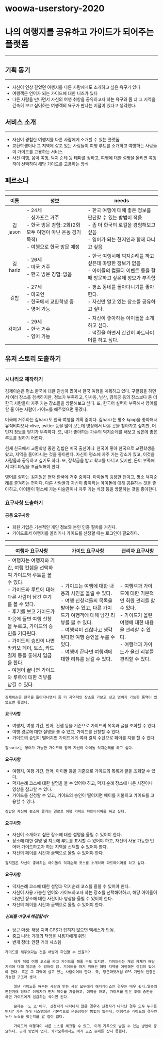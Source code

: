 # woowa-userstory-2020

# 나의 여행지를 공유하고 가이드가 되어주는 플랫폼

---

## 기획 동기

---

- 자신이 인상 깊었던 여행지를 다른 사람에게도 소개하고 싶은 욕구가 있다
- 여행객은 언어가 되는 가이드에 대한 니즈가 있다
- 다른 사람을 만나면서 자신의 여행 취향을 공유하고자 하는 욕구와 좀 더 그 지역을 깊숙히 보고 싶어하는 여행객의 욕구가 만나는 지점이 있다고 생각했다.

## 서비스 소개

---

- 자신이 경험한 여행지를 다른 사람에게 소개할 수 있는 플랫폼
- 교환학생이나 그 지역에 살고 있는 사람들이 여행 루트를 소개하고 여행하는 사람들이 가이드를 고용하는 서비스
- 사진 여행, 음악 여행, 덕지 순례 등 테마를 정하고, 여행에 대한 설명을 올리면 여행객이 선택하여 해당 가이드를 고용하는 방식

## 페르소나

---

| <center>이름</center> | <center>정보<center> |<center> needs </center>|
| :------------------: |:------------------  | :-------------------- |
|        김jason       | - 24세 <br> - 싱가포르 거주 <br> - 한국 방문 경험: 2회(2회 모두 여행이 아닌 운동 경기 목적) <br> - 여행으로 한국 방문 예정 | - 한국 여행에 대해 좋은 정보를 판단할 수 있는 방법이 적음 <br> - 좀 더 한국의 로컬을 경험해보고 싶음 <br> - 영어가 되는 현지인과 함께 다니고 싶음 |
|        김hariz        | - 26세 <br> - 미국 거주 <br> - 한국 방문 경험: 없음 | - 한국 여행시에 덕지순례를 하고 싶은데 마땅한 정보가 없음 <br> - 아이돌의 컵홀더 이벤트 등을 할 때 방문하고 싶은데 정보가 부족함 |
|         김밥          | - 27세 <br> - 미국인 <br> - 한국에서 교환학생 중 <br> - 영어 가능 | - 평소 동네를 돌아다니기를 좋아한다. <br> - 자신만 알고 있는 장소를 공유하고 싶다.|
|        김지원         | - 29세 <br> - 한국 거주 <br> - 영어 가능 | - 자신이 좋아하는 아이돌을 소개하고 싶다. <br> - 덕질을 하면서 간간히 파트타이머를 하고 싶다. |

## 유저 스토리 도출하기

---

### 시나리오 제작하기

김제이슨은 평소 한국에 대한 관심이 많아서 한국 여행을 계획하고 있다. 구글링을 하면서 여러 장소를 검색하지만, 정보가 부족하고, 인사동, 남산, 경복궁 등의 장소보다 좀 더 한국 사람들이 자주 가는 장소들을 방문해보고 싶다. 또, 한국어 실력이 부족해서 영어를 할 줄 아는 사람이 가이드를 해주었으면 좋겠다.

미국에 거주하는 김hariz도 한국 여행을 계획 중이다. 김hariz는 평소 kpop을 좋아해서 뮤직비디오나 vlive, twitter 등을 많이 보는데 영상에서 나온 곳을 찾아가고 싶지만, 어딘지 정보를 얻기가 부족하다. 또, 내가 좋아하는 가수의 덕지순레를 해보고 싶은데 좋은 루트를 정하기 어렵다.

현재 한국에서 교환학생 중인 김밥은 미국 출신이다. 한국이 좋아 한국으로 교환학생을 왔고, 지역을 돌아다니는 것을 좋아한다. 자신이 평소에 자주 가는 장소가 있고, 이것을 사람들과 공유하고 싶기도 하다. 또, 장학금을 받고 학교를 다니고 있지만, 돈이 부족해서 파트타임을 조금씩해야 한다.

영어를 잘하는 김지원은 현재 한국에 거주 중이다. 아이돌의 굉장한 팬이고, 평소 덕지순례를 즐겨하는 편이다. 다른 사람들과 자신이 좋아하는 아이돌에 대해 공유하는 것을 좋아하고, 아이돌이 평소에 가는 미술관이나 자주 가는 식당 등을 방문하는 것을 좋아한다.

### 요구사항 도출하기
#### 공통 요구사항
- 회원 가입은 기본적인 개인 정보와 본인 인증 절차를 거친다.
- 가이드로서 여행지를 올리거나 가이드를 신청할 때는 로그인이 필요하다.
---

|<center>여행자 요구사항</center>|<center>가이드 요구사항</center>|<center>관리자 요구사항</center>|
|:--------|:---------|:-------|
| - 여행자는 여행지와 기간, 여행 컨셉을 선택하여 가이드와 루트를 볼 수 있다. <br> - 가이드와 루트에 대해 다른 사람이 남긴 후기를 볼 수 있다. <br> - 후기를 보고 가이드가 마음에 들면 여행 신청을 누르고, 가이드의 승인을 기다린다. <br> - 가이드의 승인이 나면 카카오 페이, 토스, 카드 결제 등을 통해서 입금을 한다. <br> - 여행이 끝나면 가이드와 루트에 대한 리뷰를 남길 수 있다.  | - 가이드는 여행에 대한 내용과 사진을 올릴 수 있다. <br> - 여행 신청객들의 목록을 받아볼 수 있고, 다른 가이드가 여행객에 대해 남긴 리뷰를 볼 수 있다. <br> - 여행객이 괜찮다고 생각된다면 여행 승인을 누를 수 있다. <br> - 여행이 끝나면 여행객에 대한 리뷰를 남길 수 있다. | - 여행객과 가이드에 대한 기본적인 회원 관리를 할 수 있다. <br> - 가이드가 올린 여행에 대한 내용을 관리할 수 있다. <br> - 여행객과 가이드가 올린 리뷰를 관리할 수 있다. |


` 김제이슨은 한국을 돌아다니면서 좀 더 지역적인 장소를 가보고 싶고 영어가 가능한 통역이 있었으면 좋겠다. `

#### 요구사항

- 여행지, 여행 기간, 언어, 컨셉 등을 기준으로 가이드의 목록과 글을 조회할 수 있다.
- 여행 경로에 대한 설명을 볼 수 있고, 가이드를 신청할 수 있다.
- 가이드의 승인이 떨어지면 가이드에게 여러 결제 수단으로 페이를 지불 할 수 있다.

` 김hariz는 영어가 가능한 가이드와 함께 자신의 아이돌 덕지순례를 하고 싶다. `

#### 요구사항

- 여행지, 여행 기간, 언어, 아이돌 등을 기준으로 가이드의 목록과 글을 조회할 수 있다.
- 덕지순례 코스에 대한 설명을 볼 수 있어야 하고, 덕지 순례 장소에 나온 사진이나 영상을 참고할 수 있다.
- 가이드를 신청할 수 있고, 가이드의 승인이 떨어지면 페이를 지불하고 가이드를 고용할 수 있다.

` 김밥은 자신이 평소에 즐기는 경로로 여행 가이드 파트타이머를 하고 싶다. `

#### 요구사항

- 자신이 소개하고 싶은 장소에 대한 설명을 올릴 수 있어야 한다.
- 장소에 대한 설명 및 지도에 루트를 표시할 수 있어야 하고, 자신이 사용 가능한 언어와 가이드하고자 하는 지역을 선택할 수 있어야 한다.
- 자신의 페이를 시간과 금액으로 올릴 수 있어야 한다.

` 김지원은 자신이 좋아하는 아이돌의 덕지순례 코스를 소개하며 파트타이머를 하고 싶다. `

#### 요구사항

- 덕지순례 코스에 대한 설명과 덕지순레 코스를 올릴 수 있어야 한다.
- 자신이 사용 가능한 언어와 가이드하고자 하는 장소를 선택해야하고, 해당 아이돌이 다녔던 장소에 대한 사진이나 영상을 올릴 수 있어야 한다.
- 자신의 페이를 시간과 금액으로 올릴 수 있어야 한다.

##### 신뢰를 어떻게 해결할까?

- 당근 마켓: 해당 지역 GPS가 잡히지 않으면 액세스가 안됨.
- 중고 나라: 거래의 책임을 사용자에게 위임
- 번개 장터: 안전 거래 시스템

`가이드를 해주었다는 것을 어떻게 확인할 수 있을까?`
```
    내가 직접 여행 코스를 짜고 가이드를 해줄 수도 있지만, 가이드라는 개념 자체가 해당 지역에 대해 알려줄 수 있어야 함. 가이드를 하기 위해선 해당 지역을 여행해본 경험이 있어야 한다. 혹은 그 지역에 살고 있는 사람이어야 한다. 즉, 당근마켓처럼 GPS 기반의 인증은 가능한 구조라 생각.

    일단 가이드를 해주는 사람과 받는 사람 모두에게 해피케이스인 경우는 매우 쉽다.일종의 안전거래 형태로 여행자가 먼저 페이를 지불하고, 예약을 하고, 가이드를 받은 후에 승인을 하면 가이드에게 입금하는 식이면 된다.

    문제는 '노 쇼'이다. 신청자가 나타나지 않은 경우와 신청자가 나타난 경우 모두 누구를 믿지? 기존 거래 시스템에선 기본적으로 운송장이란 방법이 있는데, 여행객과 가이드의 경우엔 누가 노쇼를 했는지를 알 길이 없다.

    가이드와 여행객이 서론 노쇼를 체크할 수 있고, 이게 기록으로 남을 수 있는 방법이 중요하다. 근데 방법이 없다. 카카오톡에서도 아직 노쇼 문제를 잡지 못했다.

```